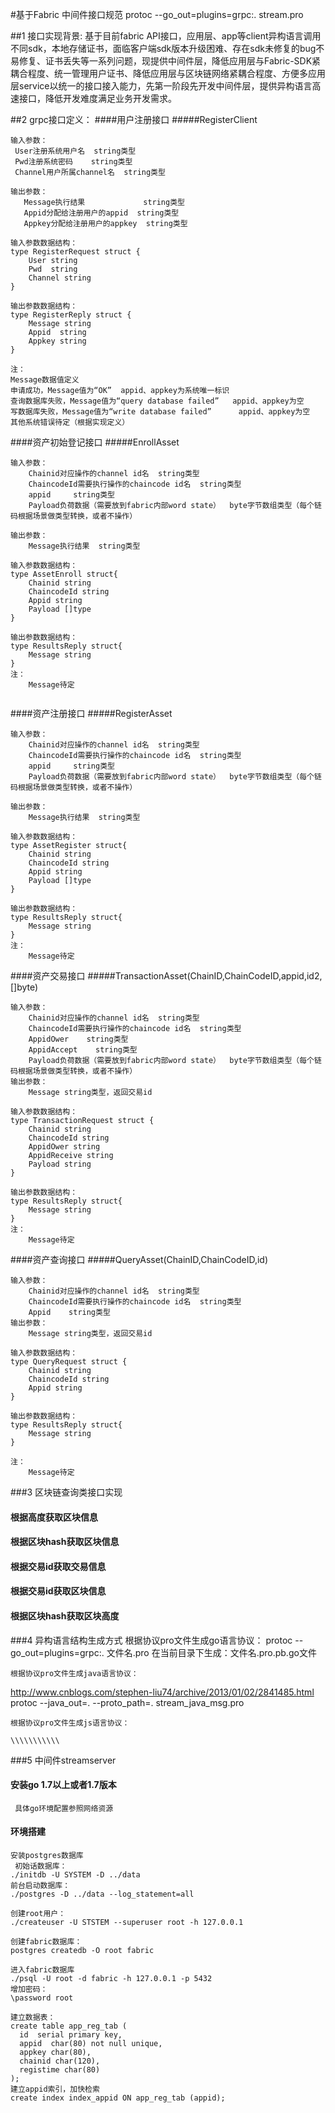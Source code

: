 #基于Fabric 中间件接口规范
protoc --go_out=plugins=grpc:. stream.pro


##1 接口实现背景:
基于目前fabric API接口，应用层、app等client异构语言调用不同sdk，本地存储证书，面临客户端sdk版本升级困难、存在sdk未修复的bug不易修复、证书丢失等一系列问题，现提供中间件层，降低应用层与Fabric-SDK紧耦合程度、统一管理用户证书、降低应用层与区块链网络紧耦合程度、方便多应用层service以统一的接口接入能力，先第一阶段先开发中间件层，提供异构语言高速接口，降低开发难度满足业务开发需求。

##2 grpc接口定义：
####用户注册接口
#####RegisterClient
```
输入参数：
 User注册系统用户名  string类型
 Pwd注册系统密码    string类型
 Channel用户所属channel名  string类型

输出参数：
   Message执行结果             string类型
   Appid分配给注册用户的appid  string类型
   Appkey分配给注册用户的appkey  string类型
   
输入参数数据结构：
type RegisterRequest struct {
	User string
	Pwd  string
    Channel string
}

输出参数数据结构：
type RegisterReply struct {
	Message string
	Appid  string
    Appkey string
}

注：
Message数据值定义
申请成功，Message值为“OK”  appid、appkey为系统唯一标识
查询数据库失败，Message值为“query database failed”   appid、appkey为空
写数据库失败，Message值为“write database failed”      appid、appkey为空
其他系统错误待定（根据实现定义）

```

####资产初始登记接口
#####EnrollAsset
```
输入参数：
	Chainid对应操作的channel id名  string类型
    ChaincodeId需要执行操作的chaincode id名  string类型
    appid     string类型
    Payload负荷数据（需要放到fabric内部word state）  byte字节数组类型（每个链码根据场景做类型转换，或者不操作）

输出参数：
	Message执行结果  string类型

输入参数数据结构：
type AssetEnroll struct{
    Chainid string
    ChaincodeId string
    Appid string
    Payload []type
}

输出参数数据结构：
type ResultsReply struct{
	Message string
}
注：
	Message待定
    
```
####资产注册接口
#####RegisterAsset
```
输入参数：
	Chainid对应操作的channel id名  string类型
    ChaincodeId需要执行操作的chaincode id名  string类型
    appid     string类型
    Payload负荷数据（需要放到fabric内部word state）  byte字节数组类型（每个链码根据场景做类型转换，或者不操作）

输出参数：
	Message执行结果  string类型
    
输入参数数据结构：
type AssetRegister struct{
    Chainid string
    ChaincodeId string
    Appid string
    Payload []type
}

输出参数数据结构：
type ResultsReply struct{
	Message string
}
注：
	Message待定
```

####资产交易接口
#####TransactionAsset(ChainID,ChainCodeID,appid,id2, []byte)
```
输入参数：
	Chainid对应操作的channel id名  string类型
    ChaincodeId需要执行操作的chaincode id名  string类型
    AppidOwer    string类型
    AppidAccept    string类型
    Payload负荷数据（需要放到fabric内部word state）  byte字节数组类型（每个链码根据场景做类型转换，或者不操作）
输出参数：
	Message string类型，返回交易id

输入参数数据结构：
type TransactionRequest struct {
    Chainid string
    ChaincodeId string
    AppidOwer string
    AppidReceive string
    Payload string
}

输出参数数据结构：
type ResultsReply struct{
	Message string
}
注：
	Message待定
```
####资产查询接口
#####QueryAsset(ChainID,ChainCodeID,id)
```
输入参数：
	Chainid对应操作的channel id名  string类型
    ChaincodeId需要执行操作的chaincode id名  string类型
    Appid    string类型
输出参数：
	Message string类型，返回交易id

输入参数数据结构：
type QueryRequest struct {
    Chainid string
    ChaincodeId string
    Appid string
}

输出参数数据结构：
type ResultsReply struct{
	Message string
}

注：
	Message待定
```

###3 区块链查询类接口实现

#### 根据高度获取区块信息
#### 根据区块hash获取区块信息
#### 根据交易id获取交易信息
#### 根据交易id获取区块信息
#### 根据区块hash获取区块高度




###4 异构语言结构生成方式
	根据协议pro文件生成go语言协议：
    protoc --go_out=plugins=grpc:. 文件名.pro
    在当前目录下生成：文件名.pro.pb.go文件
    
    根据协议pro文件生成java语言协议：
http://www.cnblogs.com/stephen-liu74/archive/2013/01/02/2841485.html
 protoc --java_out=. --proto_path=. stream_java_msg.pro
    
    根据协议pro文件生成js语言协议：
    
    \\\\\\\\\\\
    


###5 中间件streamserver
#### 安装go 1.7以上或者1.7版本
     具体go环境配置参照网络资源
     
#### 环境搭建
```
安装postgres数据库
 初始话数据库：
./initdb -U SYSTEM -D ../data 
前台启动数据库：
./postgres -D ../data --log_statement=all

创建root用户：
./createuser -U STSTEM --superuser root -h 127.0.0.1

创建fabric数据库：
postgres createdb -O root fabric

进入fabric数据库
./psql -U root -d fabric -h 127.0.0.1 -p 5432 
增加密码：
\password root

建立数据表：
create table app_reg_tab (
  id  serial primary key,
  appid  char(80) not null unique,
  appkey char(80),
  chainid char(120),
  registime char(80)
);
建立appid索引，加快检索
create index index_appid ON app_reg_tab (appid);
```
